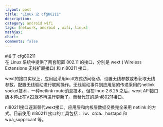 ```yaml
---
layout: post
title: "Linux 之 cfg80211"
description:
category: android wifi
tags: [network, android , wifi, linux]
mathjax: 
chart:
comments: false
---
```

#关于 cfg80211    
在 Linux 系统中提供了两套配置 802.11 的接口，分别是 wext ( Wireless Extensions 无线扩展接口) 和 nl80211 接口。    

wext的接口实现上，应用层采用ioctl方式访问驱动，设置无线参数或者获取无线参数，配置无线驱动进行联网操作。无线驱动事件到应用层的传递采用的netlink socket技术，一种netlink route消息技术。但在linux-2.6.25 之后，wext API接口版本停止在V22就不再进行更新了。而替代其的是nl80211接口。    

nl80211接口逐渐替代wext接口，应用层和内核层数据交换完全采用 netlink 的方式。目前使用 nl80211 接口的工具包括： iw、crda、hostapd 和 wpa_supplicant 等。